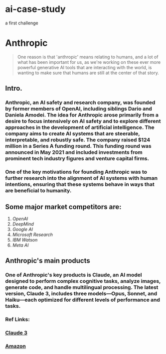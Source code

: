# ai-case-study
a first challenge
# Anthropic

>One reason is that 'anthropic' means relating to humans, and a lot of what has been important for us, as we're working on these ever more powerful generative AI tools that are interacting with the world, is wanting to make sure that humans are still at the center of that story.

## Intro.
### Anthropic, an AI safety and research company, was founded by former members of OpenAI, including siblings Dario and Daniela Amodei. The idea for Anthropic arose primarily from a desire to focus intensively on AI safety and to explore different approaches in the development of artificial intelligence. The company aims to create AI systems that are steerable, interpretable, and robustly safe. The company raised $124 million in a Series A funding round. This funding round was announced in May 2021 and included investments from prominent tech industry figures and venture capital firms.
### One of the key motivations for founding Anthropic was to further research into the alignment of AI systems with human intentions, ensuring that these systems behave in ways that are beneficial to humanity.


## Some major market competitors are:

1. *OpenAI*
2. *DeepMind*
3. *Google AI*
4. *Microsoft Research*
5. *IBM Watson*
6. *Meta AI*


## Anthropic's main products
 ### One of Anthropic's key products is Claude, an AI model designed to perform complex cognitive tasks, analyze images, generate code, and handle multilingual processing. The latest version, Claude 3, includes three models—Opus, Sonnet, and Haiku—each optimized for different levels of performance and tasks. 

### Ref Links: 
### [Claude 3](https://www.anthropic.com/news/claude-3-family)
### [Amazon](https://aws.amazon.com/bedrock/claude/) 
